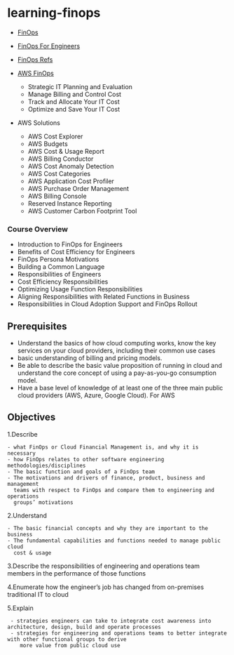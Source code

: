 # learning-finops


- [FinOps](https://www.finops.org/introduction/what-is-finops/)
- [FinOps For Engineers](https://learn.finops.org/path/finops-for-engineers)
- [FinOps Refs](https://nubenetes.com/finops/)
- [AWS FinOps](https://aws.amazon.com/aws-cost-management/)
     - Strategic IT Planning and Evaluation
     - Manage Billing and Control Cost
     - Track and Allocate Your IT Cost
     - Optimize and Save Your IT Cost

- AWS Solutions 
     - AWS Cost Explorer
     - AWS Budgets
     - AWS Cost & Usage Report
     - AWS Billing Conductor
     - AWS Cost Anomaly Detection
     - AWS Cost Categories
     - AWS Application Cost Profiler
     - AWS Purchase Order Management
     - AWS Billing Console
     - Reserved Instance Reporting
     - AWS Customer Carbon Footprint Tool

### Course Overview 

- Introduction to FinOps for Engineers
- Benefits of Cost Efficiency for Engineers
- FinOps Persona Motivations
- Building a Common Language
- Responsibilities of Engineers
- Cost Efficiency Responsibilities
- Optimizing Usage Function Responsibilities
- Aligning Responsibilities with Related Functions in Business
- Responsibilities in Cloud Adoption Support and FinOps Rollout

## Prerequisites

- Understand the basics of how cloud computing works, know the key 
  services on your cloud providers, including their common use cases
- basic understanding of billing and pricing models.
- Be able to describe the basic value proposition of running in cloud and 
   understand the core concept of using a pay-as-you-go consumption model.
- Have a base level of knowledge of at least one of the three main 
  public cloud providers (AWS, Azure, Google Cloud). For AWS


## Objectives 

1.Describe 

    - what FinOps or Cloud Financial Management is, and why it is necessary
    - how FinOps relates to other software engineering methodologies/disciplines
    - The basic function and goals of a FinOps team
    - The motivations and drivers of finance, product, business and management 
      teams with respect to FinOps and compare them to engineering and operations 
      groups’ motivations
    
2.Understand 

    - The basic financial concepts and why they are important to the business
    - The fundamental capabilities and functions needed to manage public cloud 
      cost & usage

3.Describe the responsibilities of engineering and operations team members in the performance of those functions

4.Enumerate how the engineer’s job has changed from on-premises traditional IT to cloud

5.Explain 

     - strategies engineers can take to integrate cost awareness into architecture, design, build and operate processes
     - strategies for engineering and operations teams to better integrate with other functional groups to derive 
        more value from public cloud use
```
